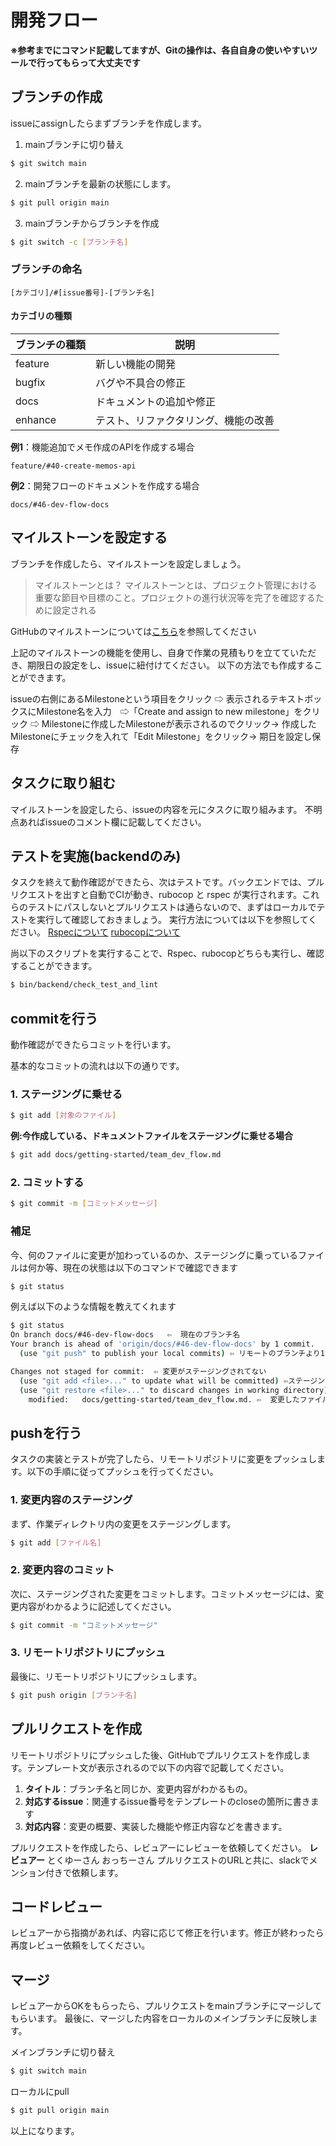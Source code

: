 # 開発フロー
**※参考までにコマンド記載してますが、Gitの操作は、各自自身の使いやすいツールで行ってもらって大丈夫です**


## ブランチの作成
issueにassignしたらまずブランチを作成します。

1. mainブランチに切り替え
```bash
$ git switch main
```

2. mainブランチを最新の状態にします。
```bash
$ git pull origin main
```

3. mainブランチからブランチを作成
```bash
$ git switch -c [ブランチ名]
```

### ブランチの命名
```
[カテゴリ]/#[issue番号]-[ブランチ名]
```
#### カテゴリの種類
| ブランチの種類 | 説明                           |
| ------------- | ------------------------------ |
| feature       | 新しい機能の開発                |
| bugfix        | バグや不具合の修正              |
| docs          | ドキュメントの追加や修正         |
| enhance       | テスト、リファクタリング、機能の改善|

**例1**：機能追加でメモ作成のAPIを作成する場合
```
feature/#40-create-memos-api
```

**例2**：開発フローのドキュメントを作成する場合
```
docs/#46-dev-flow-docs
```

## マイルストーンを設定する
ブランチを作成したら、マイルストーンを設定しましょう。
> マイルストーンとは？
 マイルストーンとは、プロジェクト管理における重要な節目や目標のこと。プロジェクトの進行状況等を完了を確認するために設定される

GitHubのマイルストーンについては[こちら](https://docs.github.com/ja/issues/using-labels-and-milestones-to-track-work/filtering-issues-and-pull-requests-by-milestone)を参照してください

上記のマイルストーンの機能を使用し、自身で作業の見積もりを立てていただき、期限日の設定をし、issueに紐付けてください。
以下の方法でも作成することができます。

issueの右側にあるMilestoneという項目をクリック ⇨ 表示されるテキストボックスにMilestone名を入力　⇨「Create and assign to new milestone」をクリック ⇨ Milestoneに作成したMilestoneが表示されるのでクリック→ 作成したMilestoneにチェックを入れて「Edit Milestone」をクリック→ 期日を設定し保存

## タスクに取り組む
マイルストーンを設定したら、issueの内容を元にタスクに取り組みます。
不明点あればissueのコメント欄に記載してください。

## テストを実施(backendのみ)
タスクを終えて動作確認ができたら、次はテストです。バックエンドでは、プルリクエストを出すと自動でCIが動き、rubocop と rspec が実行されます。これらのテストにパスしないとプルリクエストは通らないので、まずはローカルでテストを実行して確認しておきましょう。
実行方法については以下を参照してください。
[Rspecについて](../backend/Rspec_FactoryBot.md)
[rubocopについて](../backend/rubocop.md)

尚以下のスクリプトを実行することで、Rspec、rubocopどちらも実行し、確認することができます。

```bash
$ bin/backend/check_test_and_lint
```

## commitを行う
動作確認ができたらコミットを行います。

基本的なコミットの流れは以下の通りです。
### 1. ステージングに乗せる
```bash
$ git add [対象のファイル]
```
**例:今作成している、ドキュメントファイルをステージングに乗せる場合**
```bash
$ git add docs/getting-started/team_dev_flow.md
```

### 2. コミットする
```bash
$ git commit -m [コミットメッセージ]
```

### 補足
今、何のファイルに変更が加わっているのか、ステージングに乗っているファイルは何か等、現在の状態は以下のコマンドで確認できます
```bash
$ git status
```

例えば以下のような情報を教えてくれます
```bash
$ git status
On branch docs/#46-dev-flow-docs   ⇦  現在のブランチ名
Your branch is ahead of 'origin/docs/#46-dev-flow-docs' by 1 commit.
  (use "git push" to publish your local commits) ⇦ リモートのブランチより1つコミットが進んでいる

Changes not staged for commit:  ⇦ 変更がステージングされてない
  (use "git add <file>..." to update what will be committed) ⇦ステージングに乗せる方法
  (use "git restore <file>..." to discard changes in working directory) ⇦変更を破棄する方法
	modified:   docs/getting-started/team_dev_flow.md. ⇦  変更したファイル名
```

## pushを行う

タスクの実装とテストが完了したら、リモートリポジトリに変更をプッシュします。以下の手順に従ってプッシュを行ってください。

### 1. 変更内容のステージング
まず、作業ディレクトリ内の変更をステージングします。
```bash
$ git add [ファイル名]
```

### 2. 変更内容のコミット
次に、ステージングされた変更をコミットします。コミットメッセージには、変更内容がわかるように記述してください。
```bash
$ git commit -m "コミットメッセージ"
```

### 3. リモートリポジトリにプッシュ
最後に、リモートリポジトリにプッシュします。

```bash
$ git push origin [ブランチ名]
```

## プルリクエストを作成

リモートリポジトリにプッシュした後、GitHubでプルリクエストを作成します。テンプレート文が表示されるので以下の内容で記載してください。

1. **タイトル**：ブランチ名と同じか、変更内容がわかるもの。
2. **対応するissue**：関連するissue番号をテンプレートのcloseの箇所に書きます
3. **対応内容**：変更の概要、実装した機能や修正内容などを書きます。

プルリクエストを作成したら、レビュアーにレビューを依頼してください。
**レビュアー**
とくゆーさん
おっちーさん
プルリクエストのURLと共に、slackでメンション付きで依頼します。

## コードレビュー

レビュアーから指摘があれば、内容に応じて修正を行います。修正が終わったら再度レビュー依頼をしてください。

## マージ

レビュアーからOKをもらったら、プルリクエストをmainブランチにマージしてもらいます。
最後に、マージした内容をローカルのメインブランチに反映します。

メインブランチに切り替え
```bash
$ git switch main
```

ローカルにpull
```bash
$ git pull origin main
```

以上になります。
